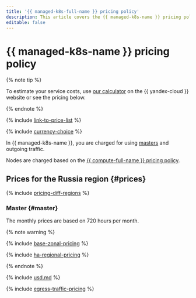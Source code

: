 ```yaml
---
title: '{{ managed-k8s-full-name }} pricing policy'
description: This article covers the {{ managed-k8s-name }} pricing policy.
editable: false
---
```



# {{ managed-k8s-name }} pricing policy

{% note tip %}





To estimate your service costs, use [our calculator](https://yandex.cloud/en/prices?state=f05a4ab8c08f#calculator) on the {{ yandex-cloud }} website or see the pricing below.


{% endnote %}

{% include [link-to-price-list](../_includes/pricing/link-to-price-list.md) %}

{% include [currency-choice](../_includes/pricing/currency-choice.md) %}

In {{ managed-k8s-name }}, you are charged for using [masters](concepts/index.md#master) and outgoing traffic.

Nodes are charged based on the [{{ compute-full-name }} pricing policy](../compute/pricing.md).



## Prices for the Russia region {#prices}



{% include [pricing-diff-regions](../_includes/pricing-diff-regions.md) %}


### Master {#master}

The monthly prices are based on 720 hours per month.

{% note warning %}

{% include [base-zonal-pricing](../_includes/managed-kubernetes/base-zonal-pricing.md) %}

{% include [ha-regional-pricing](../_includes/managed-kubernetes/ha-regional-pricing.md) %}

{% endnote %}




{% include [usd.md](../_pricing/managed-kubernetes/usd.md) %}


{% include [egress-traffic-pricing](../_includes/egress-traffic-pricing.md) %}